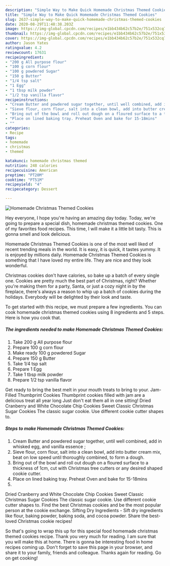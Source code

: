```yaml
---
description: "Simple Way to Make Quick Homemade Christmas Themed Cookies"
title: "Simple Way to Make Quick Homemade Christmas Themed Cookies"
slug: 2637-simple-way-to-make-quick-homemade-christmas-themed-cookies
date: 2020-08-29T11:48:38.203Z
image: https://img-global.cpcdn.com/recipes/e1bb434b62c57b2e/751x532cq70/homemade-christmas-themed-cookies-recipe-main-photo.jpg
thumbnail: https://img-global.cpcdn.com/recipes/e1bb434b62c57b2e/751x532cq70/homemade-christmas-themed-cookies-recipe-main-photo.jpg
cover: https://img-global.cpcdn.com/recipes/e1bb434b62c57b2e/751x532cq70/homemade-christmas-themed-cookies-recipe-main-photo.jpg
author: Jason Yates
ratingvalue: 4.2
reviewcount: 17631
recipeingredient:
- "200 g All purpose flour"
- "100 g corn flour"
- "100 g powdered Sugar"
- "150 g Butter"
- "1/4 tsp salt"
- "1 Egg"
- "1 tbsp milk powder"
- "1/2 tsp vanilla flavor"
recipeinstructions:
- "Cream Butter and powdered sugar together, until well combined, add in whisked egg, and vanilla essence ;"
- "Sieve flour, corn flour, salt into a clean bowl, add into butter cream mix, beat on low speed until thoroughly combined, to form a dough."
- "Bring out of the bowl and roll out dough on a floured surface to a thickness of 1cm, cut with Christmas tree cutters or any desired shaped cookie cutter."
- "Place on lined baking tray. Preheat Oven and bake for 15-18mins"
- ""
categories:
- Recipe
tags:
- homemade
- christmas
- themed

katakunci: homemade christmas themed 
nutrition: 248 calories
recipecuisine: American
preptime: "PT20M"
cooktime: "PT51M"
recipeyield: "4"
recipecategory: Dessert

---
```



![Homemade Christmas Themed Cookies](https://img-global.cpcdn.com/recipes/e1bb434b62c57b2e/751x532cq70/homemade-christmas-themed-cookies-recipe-main-photo.jpg)

Hey everyone, I hope you're having an amazing day today. Today, we're going to prepare a special dish, homemade christmas themed cookies. One of my favorites food recipes. This time, I will make it a little bit tasty. This is gonna smell and look delicious.

Homemade Christmas Themed Cookies is one of the most well liked of recent trending meals in the world. It is easy, it is quick, it tastes yummy. It is enjoyed by millions daily. Homemade Christmas Themed Cookies is something that I have loved my entire life. They are nice and they look wonderful.

Christmas cookies don&#39;t have calories, so bake up a batch of every single one. Cookies are pretty much the best part of Christmas, right? Whether you&#39;re making them for a party, Santa, or just a cozy night in by the fireplace, there&#39;s always a reason to whip up a batch of cookies during the holidays. Everybody will be delighted by their look and taste.


To get started with this recipe, we must prepare a few ingredients. You can cook homemade christmas themed cookies using 8 ingredients and 5 steps. Here is how you cook that.

<!--inarticleads1-->

##### The ingredients needed to make Homemade Christmas Themed Cookies:

1. Take 200 g All purpose flour
1. Prepare 100 g corn flour
1. Make ready 100 g powdered Sugar
1. Prepare 150 g Butter
1. Take 1/4 tsp salt
1. Prepare 1 Egg
1. Take 1 tbsp milk powder
1. Prepare 1/2 tsp vanilla flavor


Get ready to bring the best melt in your mouth treats to bring to your. Jam-Filled Thumbprint Cookies Thumbprint cookies filled with jam are a delicious treat all year long Just don&#39;t eat them all in one sitting! Dried Cranberry and White Chocolate Chip Cookies Sweet Classic Christmas Sugar Cookies The classic sugar cookie. Use different cookie cutter shapes to. 

<!--inarticleads2-->

##### Steps to make Homemade Christmas Themed Cookies:

1. Cream Butter and powdered sugar together, until well combined, add in whisked egg, and vanilla essence ;
1. Sieve flour, corn flour, salt into a clean bowl, add into butter cream mix, beat on low speed until thoroughly combined, to form a dough.
1. Bring out of the bowl and roll out dough on a floured surface to a thickness of 1cm, cut with Christmas tree cutters or any desired shaped cookie cutter.
1. Place on lined baking tray. Preheat Oven and bake for 15-18mins
1. 


Dried Cranberry and White Chocolate Chip Cookies Sweet Classic Christmas Sugar Cookies The classic sugar cookie. Use different cookie cutter shapes to. Find the best Christmas cookies and be the most popular person at the cookie exchange. Sifting Dry Ingredients - Sift dry ingredients like flour, baking powder, baking soda, and cocoa powder. Share the best-loved Christmas cookie recipes! 

So that's going to wrap this up for this special food homemade christmas themed cookies recipe. Thank you very much for reading. I am sure that you will make this at home. There is gonna be interesting food in home recipes coming up. Don't forget to save this page in your browser, and share it to your family, friends and colleague. Thanks again for reading. Go on get cooking!
